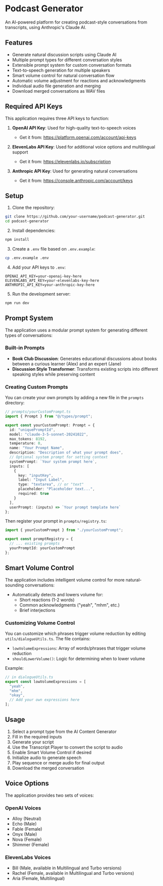 # Podcast Generator

An AI-powered platform for creating podcast-style conversations from transcripts, using Anthropic's Claude AI.

## Features

- Generate natural discussion scripts using Claude AI
- Multiple prompt types for different conversation styles
- Extensible prompt system for custom conversation formats
- Text-to-speech generation for multiple speakers
- Smart volume control for natural conversation flow
- Automatic volume adjustment for reactions and acknowledgments
- Individual audio file generation and merging
- Download merged conversations as WAV files

## Required API Keys

This application requires three API keys to function:

1. **OpenAI API Key**: Used for high-quality text-to-speech voices
   - Get it from: https://platform.openai.com/account/api-keys

2. **ElevenLabs API Key**: Used for additional voice options and multilingual support
   - Get it from: https://elevenlabs.io/subscription

3. **Anthropic API Key**: Used for generating natural conversations
   - Get it from: https://console.anthropic.com/account/keys

## Setup

1. Clone the repository:

```bash
git clone https://github.com/your-username/podcast-generator.git
cd podcast-generator
```

2. Install dependencies:

```bash
npm install
```

3. Create a `.env` file based on `.env.example`:

```bash
cp .env.example .env
```

4. Add your API keys to `.env`:

```
OPENAI_API_KEY=your-openai-key-here
ELEVENLABS_API_KEY=your-elevenlabs-key-here
ANTHROPIC_API_KEY=your-anthropic-key-here
```

5. Run the development server:

```bash
npm run dev
```

## Prompt System

The application uses a modular prompt system for generating different types of conversations:

### Built-in Prompts

- **Book Club Discussion**: Generates educational discussions about books between a curious learner (Alex) and an expert (Jane)
- **Discussion Style Transformer**: Transforms existing scripts into different speaking styles while preserving content

### Creating Custom Prompts

You can create your own prompts by adding a new file in the `prompts` directory:

```typescript
// prompts/yourCustomPrompt.ts
import { Prompt } from "@/types/prompt";

export const yourCustomPrompt: Prompt = {
  id: "uniquePromptId",
  model: "claude-3-5-sonnet-20241022",
  max_tokens: 8192,
  temperature: 0,
  name: "Your Prompt Name",
  description: "Description of what your prompt does",
  // Optional system prompt for setting context
  systemPrompt: `Your system prompt here`,
  inputs: [
    {
      key: "inputKey",
      label: "Input Label",
      type: "textarea", // or "text"
      placeholder: "Placeholder text...",
      required: true
    }
  ],
  userPrompt: (inputs) => `Your prompt template here`
};
```

Then register your prompt in `prompts/registry.ts`:

```typescript
import { yourCustomPrompt } from "./yourCustomPrompt";

export const promptRegistry = {
  // ... existing prompts
  yourPromptId: yourCustomPrompt
};
```

## Smart Volume Control

The application includes intelligent volume control for more natural-sounding conversations:

- Automatically detects and lowers volume for:
  - Short reactions (1-2 words)
  - Common acknowledgments ("yeah", "mhm", etc.)
  - Brief interjections

### Customizing Volume Control

You can customize which phrases trigger volume reduction by editing `utils/dialogueUtils.ts`. The file contains:

- `lowVolumeExpressions`: Array of words/phrases that trigger volume reduction
- `shouldLowerVolume()`: Logic for determining when to lower volume

Example:

```typescript
// in dialogueUtils.ts
export const lowVolumeExpressions = [
  "yeah",
  "mhm",
  "okay",
  // Add your own expressions here
];
```

## Usage 

1. Select a prompt type from the AI Content Generator
2. Fill in the required inputs
3. Generate your script
4. Use the Transcript Player to convert the script to audio
5. Enable Smart Volume Control if desired
6. Initialize audio to generate speech
7. Play sequence or merge audio for final output
8. Download the merged conversation

## Voice Options

The application provides two sets of voices:

### OpenAI Voices
- Alloy (Neutral)
- Echo (Male)
- Fable (Female)
- Onyx (Male)
- Nova (Female)
- Shimmer (Female)

### ElevenLabs Voices
- Bill (Male, available in Multilingual and Turbo versions)
- Rachel (Female, available in Multilingual and Turbo versions)
- Aria (Female, Multilingual)

